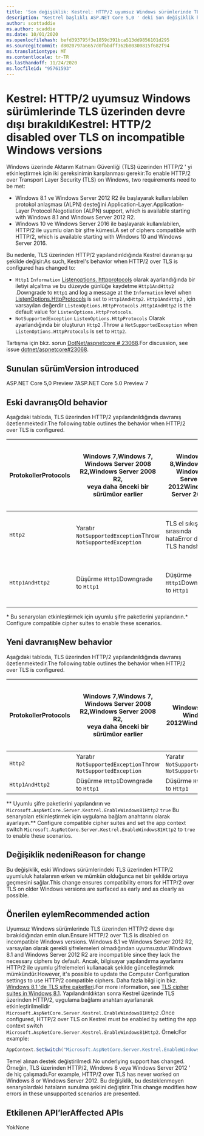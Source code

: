 ```yaml
---
title: 'Son değişiklik: Kestrel: HTTP/2 uyumsuz Windows sürümlerinde TLS üzerinden devre dışı bırakıldı'
description: "Kestrel başlıklı ASP.NET Core 5,0 ' deki Son değişiklik hakkında bilgi edinin: HTTP/2 uyumsuz Windows sürümlerinde TLS üzerinden devre dışı bırakıldı"
author: scottaddie
ms.author: scaddie
ms.date: 10/01/2020
ms.openlocfilehash: befd393795f3e1859d391bca513dd9856101d295
ms.sourcegitcommit: d8020797a6657d0fbbdff362b80300815f682f94
ms.translationtype: MT
ms.contentlocale: tr-TR
ms.lasthandoff: 11/24/2020
ms.locfileid: "95761593"
---
```

# <a name="kestrel-http2-disabled-over-tls-on-incompatible-windows-versions"></a><span data-ttu-id="d6f16-103">Kestrel: HTTP/2 uyumsuz Windows sürümlerinde TLS üzerinden devre dışı bırakıldı</span><span class="sxs-lookup"><span data-stu-id="d6f16-103">Kestrel: HTTP/2 disabled over TLS on incompatible Windows versions</span></span>

<span data-ttu-id="d6f16-104">Windows üzerinde Aktarım Katmanı Güvenliği (TLS) üzerinden HTTP/2 ' yi etkinleştirmek için iki gereksinimin karşılanması gerekir:</span><span class="sxs-lookup"><span data-stu-id="d6f16-104">To enable HTTP/2 over Transport Layer Security (TLS) on Windows, two requirements need to be met:</span></span>

- <span data-ttu-id="d6f16-105">Windows 8.1 ve Windows Server 2012 R2 ile başlayarak kullanılabilen protokol anlaşması (ALPN) desteğini Application-Layer.</span><span class="sxs-lookup"><span data-stu-id="d6f16-105">Application-Layer Protocol Negotiation (ALPN) support, which is available starting with Windows 8.1 and Windows Server 2012 R2.</span></span>
- <span data-ttu-id="d6f16-106">Windows 10 ve Windows Server 2016 ile başlayarak kullanılabilen, HTTP/2 ile uyumlu olan bir şifre kümesi.</span><span class="sxs-lookup"><span data-stu-id="d6f16-106">A set of ciphers compatible with HTTP/2, which is available starting with Windows 10 and Windows Server 2016.</span></span>

<span data-ttu-id="d6f16-107">Bu nedenle, TLS üzerinden HTTP/2 yapılandırıldığında Kestrel davranışı şu şekilde değişir:</span><span class="sxs-lookup"><span data-stu-id="d6f16-107">As such, Kestrel's behavior when HTTP/2 over TLS is configured has changed to:</span></span>

- <span data-ttu-id="d6f16-108">`Http1` `Information` [Listenoptions. httpprotocols](/dotnet/api/microsoft.aspnetcore.server.kestrel.core.httpprotocols) olarak ayarlandığında bir iletiyi alçaltma ve bu düzeyde günlüğe kaydetme `Http1AndHttp2` .</span><span class="sxs-lookup"><span data-stu-id="d6f16-108">Downgrade to `Http1` and log a message at the `Information` level when [ListenOptions.HttpProtocols](/dotnet/api/microsoft.aspnetcore.server.kestrel.core.httpprotocols) is set to `Http1AndHttp2`.</span></span> <span data-ttu-id="d6f16-109">`Http1AndHttp2` , için varsayılan değerdir `ListenOptions.HttpProtocols` .</span><span class="sxs-lookup"><span data-stu-id="d6f16-109">`Http1AndHttp2` is the default value for `ListenOptions.HttpProtocols`.</span></span>
- <span data-ttu-id="d6f16-110">`NotSupportedException` `ListenOptions.HttpProtocols` Olarak ayarlandığında bir oluşturun `Http2` .</span><span class="sxs-lookup"><span data-stu-id="d6f16-110">Throw a `NotSupportedException` when `ListenOptions.HttpProtocols` is set to `Http2`.</span></span>

<span data-ttu-id="d6f16-111">Tartışma için bkz. sorun [DotNet/aspnetcore # 23068](https://github.com/dotnet/aspnetcore/issues/23068).</span><span class="sxs-lookup"><span data-stu-id="d6f16-111">For discussion, see issue [dotnet/aspnetcore#23068](https://github.com/dotnet/aspnetcore/issues/23068).</span></span>

## <a name="version-introduced"></a><span data-ttu-id="d6f16-112">Sunulan sürüm</span><span class="sxs-lookup"><span data-stu-id="d6f16-112">Version introduced</span></span>

<span data-ttu-id="d6f16-113">ASP.NET Core 5,0 Preview 7</span><span class="sxs-lookup"><span data-stu-id="d6f16-113">ASP.NET Core 5.0 Preview 7</span></span>

## <a name="old-behavior"></a><span data-ttu-id="d6f16-114">Eski davranış</span><span class="sxs-lookup"><span data-stu-id="d6f16-114">Old behavior</span></span>

<span data-ttu-id="d6f16-115">Aşağıdaki tabloda, TLS üzerinden HTTP/2 yapılandırıldığında davranış özetlenmektedir.</span><span class="sxs-lookup"><span data-stu-id="d6f16-115">The following table outlines the behavior when HTTP/2 over TLS is configured.</span></span>

| <span data-ttu-id="d6f16-116">Protokoller</span><span class="sxs-lookup"><span data-stu-id="d6f16-116">Protocols</span></span> | <span data-ttu-id="d6f16-117">Windows 7,</span><span class="sxs-lookup"><span data-stu-id="d6f16-117">Windows 7,</span></span><br /><span data-ttu-id="d6f16-118">Windows Server 2008 R2,</span><span class="sxs-lookup"><span data-stu-id="d6f16-118">Windows Server 2008 R2,</span></span><br /><span data-ttu-id="d6f16-119">veya daha önceki bir sürümü</span><span class="sxs-lookup"><span data-stu-id="d6f16-119">or earlier</span></span> | <span data-ttu-id="d6f16-120">Windows 8,</span><span class="sxs-lookup"><span data-stu-id="d6f16-120">Windows 8,</span></span><br /><span data-ttu-id="d6f16-121">Windows Server 2012</span><span class="sxs-lookup"><span data-stu-id="d6f16-121">Windows Server 2012</span></span> | <span data-ttu-id="d6f16-122">Windows 8.1</span><span class="sxs-lookup"><span data-stu-id="d6f16-122">Windows 8.1,</span></span><br /><span data-ttu-id="d6f16-123">Windows Server 2012 R2</span><span class="sxs-lookup"><span data-stu-id="d6f16-123">Windows Server 2012 R2</span></span> | <span data-ttu-id="d6f16-124">Windows 10,</span><span class="sxs-lookup"><span data-stu-id="d6f16-124">Windows 10,</span></span><br /><span data-ttu-id="d6f16-125">Windows Server 2016,</span><span class="sxs-lookup"><span data-stu-id="d6f16-125">Windows Server 2016,</span></span><br /><span data-ttu-id="d6f16-126">veya daha yeni</span><span class="sxs-lookup"><span data-stu-id="d6f16-126">or newer</span></span> |
|---------------|-----------------------------------------------|--------------------------------|-------------------------------------|------------------------------------------|
| `Http2`         | <span data-ttu-id="d6f16-127">Yaratır `NotSupportedException`</span><span class="sxs-lookup"><span data-stu-id="d6f16-127">Throw `NotSupportedException`</span></span>                   | <span data-ttu-id="d6f16-128">TLS el sıkışması sırasında hata</span><span class="sxs-lookup"><span data-stu-id="d6f16-128">Error during TLS handshake</span></span>     | <span data-ttu-id="d6f16-129">TLS el sıkışması sırasında hata &ast;</span><span class="sxs-lookup"><span data-stu-id="d6f16-129">Error during TLS handshake &ast;</span></span>     | <span data-ttu-id="d6f16-130">Hata yok</span><span class="sxs-lookup"><span data-stu-id="d6f16-130">No error</span></span> |
| `Http1AndHttp2` | <span data-ttu-id="d6f16-131">Düşürme `Http1`</span><span class="sxs-lookup"><span data-stu-id="d6f16-131">Downgrade to `Http1`</span></span>                    | <span data-ttu-id="d6f16-132">Düşürme `Http1`</span><span class="sxs-lookup"><span data-stu-id="d6f16-132">Downgrade to `Http1`</span></span>     | <span data-ttu-id="d6f16-133">TLS el sıkışması sırasında hata &ast;</span><span class="sxs-lookup"><span data-stu-id="d6f16-133">Error during TLS handshake &ast;</span></span>     | <span data-ttu-id="d6f16-134">Hata yok</span><span class="sxs-lookup"><span data-stu-id="d6f16-134">No error</span></span> |

<span data-ttu-id="d6f16-135">&ast; Bu senaryoları etkinleştirmek için uyumlu şifre paketlerini yapılandırın.</span><span class="sxs-lookup"><span data-stu-id="d6f16-135">&ast; Configure compatible cipher suites to enable these scenarios.</span></span>

## <a name="new-behavior"></a><span data-ttu-id="d6f16-136">Yeni davranış</span><span class="sxs-lookup"><span data-stu-id="d6f16-136">New behavior</span></span>

<span data-ttu-id="d6f16-137">Aşağıdaki tabloda, TLS üzerinden HTTP/2 yapılandırıldığında davranış özetlenmektedir.</span><span class="sxs-lookup"><span data-stu-id="d6f16-137">The following table outlines the behavior when HTTP/2 over TLS is configured.</span></span>

| <span data-ttu-id="d6f16-138">Protokoller</span><span class="sxs-lookup"><span data-stu-id="d6f16-138">Protocols</span></span> | <span data-ttu-id="d6f16-139">Windows 7,</span><span class="sxs-lookup"><span data-stu-id="d6f16-139">Windows 7,</span></span><br /><span data-ttu-id="d6f16-140">Windows Server 2008 R2,</span><span class="sxs-lookup"><span data-stu-id="d6f16-140">Windows Server 2008 R2,</span></span><br /><span data-ttu-id="d6f16-141">veya daha önceki bir sürümü</span><span class="sxs-lookup"><span data-stu-id="d6f16-141">or earlier</span></span> | <span data-ttu-id="d6f16-142">Windows 8,</span><span class="sxs-lookup"><span data-stu-id="d6f16-142">Windows 8,</span></span><br /><span data-ttu-id="d6f16-143">Windows Server 2012</span><span class="sxs-lookup"><span data-stu-id="d6f16-143">Windows Server 2012</span></span> | <span data-ttu-id="d6f16-144">Windows 8.1</span><span class="sxs-lookup"><span data-stu-id="d6f16-144">Windows 8.1,</span></span><br /><span data-ttu-id="d6f16-145">Windows Server 2012 R2</span><span class="sxs-lookup"><span data-stu-id="d6f16-145">Windows Server 2012 R2</span></span> | <span data-ttu-id="d6f16-146">Windows 10,</span><span class="sxs-lookup"><span data-stu-id="d6f16-146">Windows 10,</span></span><br /><span data-ttu-id="d6f16-147">Windows Server 2016,</span><span class="sxs-lookup"><span data-stu-id="d6f16-147">Windows Server 2016,</span></span><br /><span data-ttu-id="d6f16-148">veya daha yeni</span><span class="sxs-lookup"><span data-stu-id="d6f16-148">or newer</span></span> |
|---------------|-----------------------------------------------|--------------------------------|-------------------------------------|------------------------------------------|
| `Http2`         | <span data-ttu-id="d6f16-149">Yaratır `NotSupportedException`</span><span class="sxs-lookup"><span data-stu-id="d6f16-149">Throw `NotSupportedException`</span></span>                   | <span data-ttu-id="d6f16-150">Yaratır `NotSupportedException`</span><span class="sxs-lookup"><span data-stu-id="d6f16-150">Throw `NotSupportedException`</span></span>     | <span data-ttu-id="d6f16-151">Throw `NotSupportedException`&ast;&ast;</span><span class="sxs-lookup"><span data-stu-id="d6f16-151">Throw `NotSupportedException` &ast;&ast;</span></span>     | <span data-ttu-id="d6f16-152">Hata yok</span><span class="sxs-lookup"><span data-stu-id="d6f16-152">No error</span></span> |
| `Http1AndHttp2` | <span data-ttu-id="d6f16-153">Düşürme `Http1`</span><span class="sxs-lookup"><span data-stu-id="d6f16-153">Downgrade to `Http1`</span></span>                    | <span data-ttu-id="d6f16-154">Düşürme `Http1`</span><span class="sxs-lookup"><span data-stu-id="d6f16-154">Downgrade to `Http1`</span></span>     | <span data-ttu-id="d6f16-155">`Http1`Düşürme&ast;&ast;</span><span class="sxs-lookup"><span data-stu-id="d6f16-155">Downgrade to `Http1` &ast;&ast;</span></span>     | <span data-ttu-id="d6f16-156">Hata yok</span><span class="sxs-lookup"><span data-stu-id="d6f16-156">No error</span></span> |

<span data-ttu-id="d6f16-157">&ast;&ast; Uyumlu şifre paketlerini yapılandırın ve `Microsoft.AspNetCore.Server.Kestrel.EnableWindows81Http2` `true` Bu senaryoları etkinleştirmek için uygulama bağlam anahtarını olarak ayarlayın.</span><span class="sxs-lookup"><span data-stu-id="d6f16-157">&ast;&ast; Configure compatible cipher suites and set the app context switch `Microsoft.AspNetCore.Server.Kestrel.EnableWindows81Http2` to `true` to enable these scenarios.</span></span>

## <a name="reason-for-change"></a><span data-ttu-id="d6f16-158">Değişiklik nedeni</span><span class="sxs-lookup"><span data-stu-id="d6f16-158">Reason for change</span></span>

<span data-ttu-id="d6f16-159">Bu değişiklik, eski Windows sürümlerindeki TLS üzerinden HTTP/2 uyumluluk hatalarının erken ve mümkün olduğunca net bir şekilde ortaya geçmesini sağlar.</span><span class="sxs-lookup"><span data-stu-id="d6f16-159">This change ensures compatibility errors for HTTP/2 over TLS on older Windows versions are surfaced as early and as clearly as possible.</span></span>

## <a name="recommended-action"></a><span data-ttu-id="d6f16-160">Önerilen eylem</span><span class="sxs-lookup"><span data-stu-id="d6f16-160">Recommended action</span></span>

<span data-ttu-id="d6f16-161">Uyumsuz Windows sürümlerinde TLS üzerinden HTTP/2 devre dışı bırakıldığından emin olun.</span><span class="sxs-lookup"><span data-stu-id="d6f16-161">Ensure HTTP/2 over TLS is disabled on incompatible Windows versions.</span></span> <span data-ttu-id="d6f16-162">Windows 8.1 ve Windows Server 2012 R2, varsayılan olarak gerekli şifrelemeleri olmadığından uyumsuzdur.</span><span class="sxs-lookup"><span data-stu-id="d6f16-162">Windows 8.1 and Windows Server 2012 R2 are incompatible since they lack the necessary ciphers by default.</span></span> <span data-ttu-id="d6f16-163">Ancak, bilgisayar yapılandırma ayarlarını HTTP/2 ile uyumlu şifrelemeleri kullanacak şekilde güncelleştirmek mümkündür.</span><span class="sxs-lookup"><span data-stu-id="d6f16-163">However, it's possible to update the Computer Configuration settings to use HTTP/2 compatible ciphers.</span></span> <span data-ttu-id="d6f16-164">Daha fazla bilgi için bkz. [Windows 8.1 'de TLS şifre paketleri](/windows/win32/secauthn/tls-cipher-suites-in-windows-8-1).</span><span class="sxs-lookup"><span data-stu-id="d6f16-164">For more information, see [TLS cipher suites in Windows 8.1](/windows/win32/secauthn/tls-cipher-suites-in-windows-8-1).</span></span> <span data-ttu-id="d6f16-165">Yapılandırıldıktan sonra Kestrel üzerinde TLS üzerinden HTTP/2, uygulama bağlamı anahtarı ayarlanarak etkinleştirilmelidir `Microsoft.AspNetCore.Server.Kestrel.EnableWindows81Http2` .</span><span class="sxs-lookup"><span data-stu-id="d6f16-165">Once configured, HTTP/2 over TLS on Kestrel must be enabled by setting the app context switch `Microsoft.AspNetCore.Server.Kestrel.EnableWindows81Http2`.</span></span> <span data-ttu-id="d6f16-166">Örnek:</span><span class="sxs-lookup"><span data-stu-id="d6f16-166">For example:</span></span>

```csharp
AppContext.SetSwitch("Microsoft.AspNetCore.Server.Kestrel.EnableWindows81Http2", true);
```

<span data-ttu-id="d6f16-167">Temel alınan destek değiştirilmedi.</span><span class="sxs-lookup"><span data-stu-id="d6f16-167">No underlying support has changed.</span></span> <span data-ttu-id="d6f16-168">Örneğin, TLS üzerinden HTTP/2, Windows 8 veya Windows Server 2012 ' de hiç çalışmadı.</span><span class="sxs-lookup"><span data-stu-id="d6f16-168">For example, HTTP/2 over TLS has never worked on Windows 8 or Windows Server 2012.</span></span> <span data-ttu-id="d6f16-169">Bu değişiklik, bu desteklenmeyen senaryolardaki hataların sunulma şeklini değiştirir.</span><span class="sxs-lookup"><span data-stu-id="d6f16-169">This change modifies how errors in these unsupported scenarios are presented.</span></span>

## <a name="affected-apis"></a><span data-ttu-id="d6f16-170">Etkilenen API’ler</span><span class="sxs-lookup"><span data-stu-id="d6f16-170">Affected APIs</span></span>

<span data-ttu-id="d6f16-171">Yok</span><span class="sxs-lookup"><span data-stu-id="d6f16-171">None</span></span>

<!--

### Category

ASP.NET Core

### Affected APIs

Not detectable via API analysis

-->
